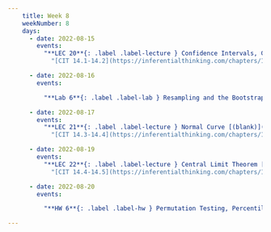 ```yaml
---
    title: Week 8
    weekNumber: 8
    days:
      - date: 2022-08-15
        events:
          "**LEC 20**{: .label .label-lecture } Confidence Intervals, Center and Spread [(blank)](http://datahub.ucsd.edu/user-redirect/git-sync?repo=https://github.com/dsc-courses/dsc10-2022-su&subPath=lectures/lec20/lec20-live.ipynb) [(complete)](http://datahub.ucsd.edu/user-redirect/git-sync?repo=https://github.com/dsc-courses/dsc10-2022-su&subPath=lectures/lec20/lec20.ipynb)":
            "[CIT 14.1-14.2](https://inferentialthinking.com/chapters/14/Why_the_Mean_Matters.html)"

      - date: 2022-08-16
        events:

          "**Lab 6**{: .label .label-lab } Resampling and the Bootstrap":

      - date: 2022-08-17
        events:
          "**LEC 21**{: .label .label-lecture } Normal Curve [(blank)](http://datahub.ucsd.edu/user-redirect/git-sync?repo=https://github.com/dsc-courses/dsc10-2022-su&subPath=lectures/lec21/lec21-live.ipynb) [(complete)](http://datahub.ucsd.edu/user-redirect/git-sync?repo=https://github.com/dsc-courses/dsc10-2022-su&subPath=lectures/lec21/lec21.ipynb)":
            "[CIT 14.3-14.4](https://inferentialthinking.com/chapters/14/3/SD_and_the_Normal_Curve.html)"

      - date: 2022-08-19
        events:
          "**LEC 22**{: .label .label-lecture } Central Limit Theorem [(blank)](http://datahub.ucsd.edu/user-redirect/git-sync?repo=https://github.com/dsc-courses/dsc10-2022-su&subPath=lectures/lec22/lec22-live.ipynb) [(complete)](http://datahub.ucsd.edu/user-redirect/git-sync?repo=https://github.com/dsc-courses/dsc10-2022-su&subPath=lectures/lec22/lec22.ipynb)":
            "[CIT 14.4-14.5](https://inferentialthinking.com/chapters/14/4/Central_Limit_Theorem.html)"

      - date: 2022-08-20
        events:

          "**HW 6**{: .label .label-hw } Permutation Testing, Percentiles, and Bootstrapping":

---
```

